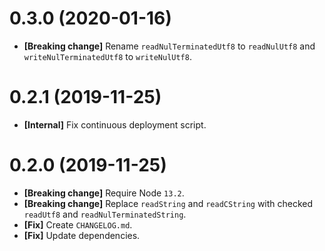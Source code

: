 # 0.3.0 (2020-01-16)

- **[Breaking change]** Rename `readNulTerminatedUtf8` to `readNulUtf8` and `writeNulTerminatedUtf8` to `writeNulUtf8`.

# 0.2.1 (2019-11-25)

- **[Internal]** Fix continuous deployment script.

# 0.2.0 (2019-11-25)

- **[Breaking change]** Require Node `13.2`.
- **[Breaking change]** Replace `readString` and `readCString` with checked `readUtf8` and `readNulTerminatedString`.
- **[Fix]** Create `CHANGELOG.md`.
- **[Fix]** Update dependencies.
